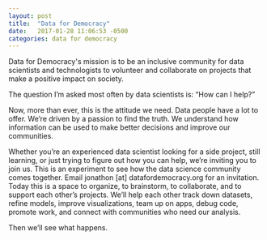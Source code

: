 ```yaml
---
layout: post
title:  "Data for Democracy"
date:   2017-01-28 11:06:53 -0500
categories: data for democracy
---
```

Data for Democracy's mission is to be an inclusive community for data scientists and technologists to volunteer and collaborate on projects that make a positive impact on society.

The question I’m asked most often by data scientists is: “How can I help?”

Now, more than ever, this is the attitude we need. Data people have a lot to offer. We’re driven by a passion to find the truth. We understand how information can be used to make better decisions and improve our communities.

Whether you’re an experienced data scientist looking for a side project, still learning, or just trying to figure out how you can help, we’re inviting you to join us. This is an experiment to see how the data science community comes together. Email jonathon [at] datafordemocracy.org for an invitation.
Today this is a space to organize, to brainstorm, to collaborate, and to support each other’s projects. We’ll help each other track down datasets, refine models, improve visualizations, team up on apps, debug code, promote work, and connect with communities who need our analysis.

Then we’ll see what happens.

<!-- Jekyll also offers powerful support for code snippets:

{% highlight ruby %}
def print_hi(name)
  puts "Hi, #{name}"
end
print_hi('Tom')
#=> prints 'Hi, Tom' to STDOUT.
{% endhighlight %} -->
